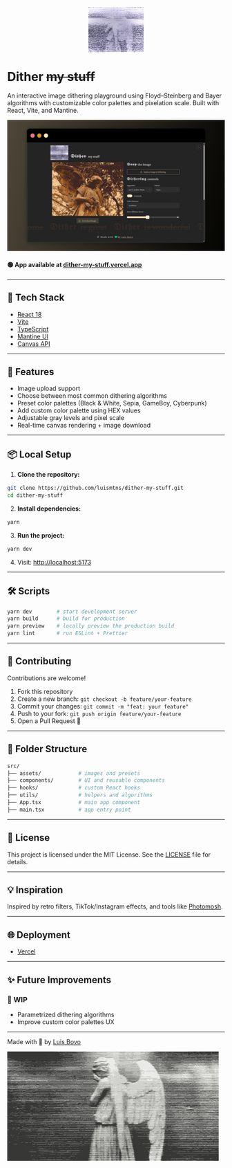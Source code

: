 <img src="./public/logo.gif" width="128" style="margin:0 auto;display:block;" />

# Dither ~~my stuff~~

An interactive image dithering playground using Floyd–Steinberg and Bayer algorithms with customizable color palettes and pixelation scale. Built with React, Vite, and Mantine.

![Screenshot 1](./screenshots/1.png)

#### 🟢 App available at [dither-my-stuff.vercel.app](https://dither-my-stuff.vercel.app/)

---

## 🚀 Tech Stack

- [React 18](https://reactjs.org/)
- [Vite](https://vitejs.dev/)
- [TypeScript](https://www.typescriptlang.org/)
- [Mantine UI](https://mantine.dev/)
- [Canvas API](https://developer.mozilla.org/en-US/docs/Web/API/Canvas_API)

---

## 🧪 Features

- Image upload support
- Choose between most common dithering algorithms
- Preset color palettes (Black & White, Sepia, GameBoy, Cyberpunk)
- Add custom color palette using HEX values
- Adjustable gray levels and pixel scale
- Real-time canvas rendering + image download

---

## 📦 Local Setup

1. **Clone the repository:**

```bash
git clone https://github.com/luismtns/dither-my-stuff.git
cd dither-my-stuff
```

2. **Install dependencies:**

```bash
yarn
```

3. **Run the project:**

```bash
yarn dev
```

4. Visit: [http://localhost:5173](http://localhost:5173)

---

## 🛠️ Scripts

```bash
yarn dev        # start development server
yarn build      # build for production
yarn preview    # locally preview the production build
yarn lint       # run ESLint + Prettier
```

---

## 🤝 Contributing

Contributions are welcome!

1. Fork this repository
2. Create a new branch: `git checkout -b feature/your-feature`
3. Commit your changes: `git commit -m "feat: your feature"`
4. Push to your fork: `git push origin feature/your-feature`
5. Open a Pull Request 🎉

---

## 📁 Folder Structure

```bash
src/
├── assets/            # images and presets
├── components/        # UI and reusable components
├── hooks/             # custom React hooks
├── utils/             # helpers and algorithms
├── App.tsx            # main app component
├── main.tsx           # app entry point
```

---

## 📄 License

This project is licensed under the MIT License. See the [LICENSE](./LICENSE) file for details.

---

## 💡 Inspiration

Inspired by retro filters, TikTok/Instagram effects, and tools like [Photomosh](https://photomosh.com/).

---

## 🌐 Deployment

- [Vercel](https://dither-my-stuff.vercel.app/)

---

## ✨ Future Improvements

### 🚧 WIP

- Parametrized dithering algorithms
- Improve custom color palettes UX

---

Made with 💛 by [Luis Bovo](https://luisbovo.com)

![footer-dither.gif](./public/footer-dither.gif)
